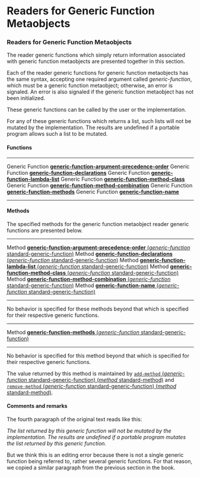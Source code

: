 Readers for Generic Function Metaobjects
========================================

### Readers for Generic Function Metaobjects

The reader generic functions which simply return information associated with generic function metaobjects are presented together in this section.

Each of the reader generic functions for generic function metaobjects has the same syntax, accepting one required argument called *generic-function*, which must be a generic function metaobject; otherwise, an error is signaled. An error is also signaled if the generic function metaobject has not been initialized.

These generic functions can be called by the user or the implementation.

For any of these generic functions which returns a list, such lists will not be mutated by the implementation. The results are undefined if a portable program allows such a list to be mutated.

#### Functions

  ------------------ -------------------------------------------------------------------------------------------------
  Generic Function   [**generic-function-argument-precedence-order**](/meta-object-protocol/generic-function-argument-precedence-order)
  Generic Function   [**generic-function-declarations**](/meta-object-protocol/generic-function-declarations)
  Generic Function   [**generic-function-lambda-list**](/meta-object-protocol/generic-function-lambda-list)
  Generic Function   [**generic-function-method-class**](/meta-object-protocol/generic-function-method-class)
  Generic Function   [**generic-function-method-combination**](/meta-object-protocol/generic-function-method-combination)
  Generic Function   [**generic-function-methods**](/meta-object-protocol/generic-function-methods)
  Generic Function   [**generic-function-name**](/meta-object-protocol/generic-function-name)
  ------------------ -------------------------------------------------------------------------------------------------

#### Methods

The specified methods for the generic function metaobject reader generic functions are presented below.

  -------- --------------------------------------------------------------------------------------------------------------------------------------------------------------------------
  Method   [**generic-function-argument-precedence-order** (*generic-function* standard-generic-function)](/meta-object-protocol/generic-function-argument-precedence-order-standard-generic-function)
  Method   [**generic-function-declarations** (*generic-function* standard-generic-function)](/meta-object-protocol/generic-function-declarations-standard-generic-function)
  Method   [**generic-function-lambda-list** (*generic-function* standard-generic-function)](/meta-object-protocol/generic-function-lambda-list-standard-generic-function)
  Method   [**generic-function-method-class** (*generic-function* standard-generic-function)](/meta-object-protocol/generic-function-method-class-standard-generic-function)
  Method   [**generic-function-method-combination** (*generic-function* standard-generic-function)](/meta-object-protocol/generic-function-method-combination-standard-generic-function)
  Method   [**generic-function-name** (*generic-function* standard-generic-function)](/meta-object-protocol/generic-function-name-standard-generic-function)
  -------- --------------------------------------------------------------------------------------------------------------------------------------------------------------------------

No behavior is specified for these methods beyond that which is specified for their respective generic functions.

  -------- --------------------------------------------------------------------------------------------------------------------------------------
  Method   [**generic-function-methods** (*generic-function* standard-generic-function)](/meta-object-protocol/generic-function-methods-standard-generic-function)
  -------- --------------------------------------------------------------------------------------------------------------------------------------

No behavior is specified for this method beyond that which is specified for their respective generic functions.

The value returned by this method is maintained by [`add-method` (*generic-function* standard-generic-function) (*method* standard-method)](/meta-object-protocol/add-method-standard-generic-function-standard-method) and [`remove-method` (*generic-function* standard-generic-function) (*method* standard-method)](/meta-object-protocol/remove-method-standard-generic-function-standard-method).

#### Comments and remarks

The fourth paragraph of the original text reads like this:

*The list returned by this generic function will not be mutated by the implementation. The results are undefined if a portable program mutates the list returned by this generic function.*

But we think this is an editing error because there is not a single generic function being referred to, rather several generic functions. For that reason, we copied a similar paragraph from the previous section in the book.
